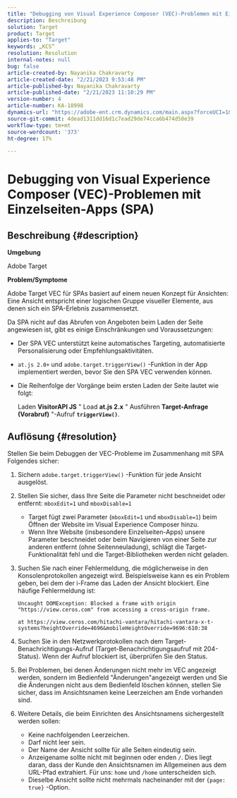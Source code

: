 ```yaml
---
title: "Debugging von Visual Experience Composer (VEC)-Problemen mit Einzelseiten-Apps (SPA)"
description: Beschreibung
solution: Target
product: Target
applies-to: "Target"
keywords: „KCS“
resolution: Resolution
internal-notes: null
bug: false
article-created-by: Nayanika Chakravarty
article-created-date: "2/21/2023 9:53:48 PM"
article-published-by: Nayanika Chakravarty
article-published-date: "2/21/2023 11:10:29 PM"
version-number: 4
article-number: KA-18998
dynamics-url: "https://adobe-ent.crm.dynamics.com/main.aspx?forceUCI=1&pagetype=entityrecord&etn=knowledgearticle&id=3a0a8733-32b2-ed11-83fe-6045bd006704"
source-git-commit: 4dead1311dd16d1c7ead29de74cca6b474d50e39
workflow-type: tm+mt
source-wordcount: '373'
ht-degree: 17%

---
```


# Debugging von Visual Experience Composer (VEC)-Problemen mit Einzelseiten-Apps (SPA)

## Beschreibung {#description}


<b>Umgebung</b>

Adobe Target

<b>Problem/Symptome</b>

Adobe Target VEC für SPAs basiert auf einem neuen Konzept für Ansichten: Eine Ansicht entspricht einer logischen Gruppe visueller Elemente, aus denen sich ein SPA-Erlebnis zusammensetzt.

Da SPA nicht auf das Abrufen von Angeboten beim Laden der Seite angewiesen ist, gibt es einige Einschränkungen und Voraussetzungen:

- Der SPA VEC unterstützt keine automatisches Targeting, automatisierte Personalisierung oder Empfehlungsaktivitäten.
- `at.js 2.0+` und `adobe.target.triggerView()` -Funktion in der App implementiert werden, bevor Sie den SPA VEC verwenden können.
- Die Reihenfolge der Vorgänge beim ersten Laden der Seite lautet wie folgt:



   Laden <b>VisitorAPI JS</b> &quot; Load <b>at.js 2.x</b> &quot; Ausführen <b>Target-Anfrage (Vorabruf)</b> &quot;-Aufruf <b>`triggerView()`</b>.



## Auflösung {#resolution}


Stellen Sie beim Debuggen der VEC-Probleme im Zusammenhang mit SPA Folgendes sicher:

1. Sichern `adobe.target.triggerView()` -Funktion für jede Ansicht ausgelöst.
2. Stellen Sie sicher, dass Ihre Seite die Parameter nicht beschneidet oder entfernt: `mboxEdit=1` und `mboxDisable=1`

   - Target fügt zwei Parameter (`mboxEdit=1` und `mboxDisable=1`) beim Öffnen der Website im Visual Experience Composer hinzu.
   - Wenn Ihre Website (insbesondere Einzelseiten-Apps) unsere Parameter beschneidet oder beim Navigieren von einer Seite zur anderen entfernt (ohne Seitenneuladung), schlägt die Target-Funktionalität fehl und die Target-Bibliotheken werden nicht geladen.
3. Suchen Sie nach einer Fehlermeldung, die möglicherweise in den Konsolenprotokollen angezeigt wird. Beispielsweise kann es ein Problem geben, bei dem der i-Frame das Laden der Ansicht blockiert. Eine häufige Fehlermeldung ist:<br>

   ```
   Uncaught DOMException: Blocked a frame with origin "https://view.ceros.com" from accessing a cross-origin frame.
   
   at https://view.ceros.com/hitachi-vantara/hitachi-vantara-x-t-systems?heightOverride=4696&mobileHeightOverride=9696:610:38
   ```
4. Suchen Sie in den Netzwerkprotokollen nach dem Target-Benachrichtigungs-Aufruf (Target-Benachrichtigungsaufruf mit 204-Status). Wenn der Aufruf blockiert ist, überprüfen Sie den Status.
5. Bei Problemen, bei denen Änderungen nicht mehr im VEC angezeigt werden, sondern im Bedienfeld &quot;Änderungen&quot;angezeigt werden und Sie die Änderungen nicht aus dem Bedienfeld löschen können, stellen Sie sicher, dass im Ansichtsnamen keine Leerzeichen am Ende vorhanden sind.
6. Weitere Details, die beim Einrichten des Ansichtsnamens sichergestellt werden sollen:
   - Keine nachfolgenden Leerzeichen.
   - Darf nicht leer sein.
   - Der Name der Ansicht sollte für alle Seiten eindeutig sein.
   - Anzeigename sollte nicht mit beginnen oder enden `/`. Dies liegt daran, dass der Kunde den Ansichtsnamen im Allgemeinen aus dem URL-Pfad extrahiert. Für uns: `home` und `/home` unterscheiden sich.
   - Dieselbe Ansicht sollte nicht mehrmals nacheinander mit der `{page: true}` -Option.

